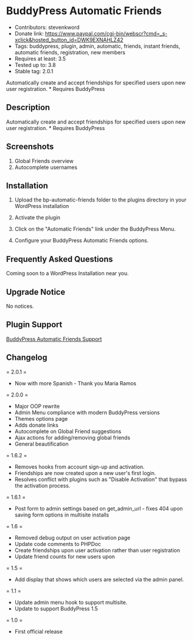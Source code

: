 BuddyPress Automatic Friends
============================
* Contributors: stevenkword
* Donate link: https://www.paypal.com/cgi-bin/webscr?cmd=_s-xclick&hosted_button_id=DWK9EXNAHLZ42
* Tags: buddypress, plugin, admin, automatic, friends, instant friends, automatic friends, registration, new members
* Requires at least: 3.5
* Tested up to: 3.8
* Stable tag: 2.0.1

Automatically create and accept friendships for specified users upon new user registration. * Requires BuddyPress

## Description ##

Automatically create and accept friendships for specified users upon new user registration. * Requires BuddyPress

## Screenshots ##

1. Global Friends overview
2. Autocomplete usernames


## Installation ##

1. Upload the bp-automatic-friends folder to the plugins directory in your WordPress installation

2. Activate the plugin

3. Click on the "Automatic Friends" link under the BuddyPress Menu.

4. Configure your BuddyPress Automatic Friends options.


## Frequently Asked Questions ##

Coming soon to a WordPress Installation near you.


## Upgrade Notice ##

No notices.


## Plugin Support ##

[BuddyPress Automatic Friends Support](http://www.stevenword.com/plugins/bp-automatic-friends/ "BuddyPress Automatic Friends Support")


## Changelog ##

= 2.0.1 =

* Now with more Spanish - Thank you Maria Ramos

= 2.0.0 =

* Major OOP rewrite
* Admin Menu compliance with modern BuddyPress versions
* Themes options page
* Adds donate links
* Autocomplete on Global Friend suggestions
* Ajax actions for adding/removing global friends
* General beautification

= 1.6.2 =

* Removes hooks from account sign-up and activation.
* Friendships are now created upon a new user's first login.
* Resolves conflict with plugins such as "Disable Activation" that bypass the activation process.

= 1.6.1 =

* Post form to admin settings based on get_admin_url - fixes 404 upon saving form options in multisite installs

= 1.6 =

* Removed debug output on user activation page
* Update code comments to PHPDoc
* Create friendships upon user activation rather than user registration
* Update friend counts for new users upon

= 1.5 =

* Add display that shows which users are selected via the admin panel.

= 1.1 =

* Update admin menu hook to support multisite.
* Update to support BuddyPress 1.5

= 1.0 =

* First official release

